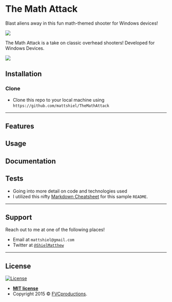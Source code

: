 # The Math Attack

Blast aliens away in this fun math-themed shooter for Windows devices!

[![](https://i.imgur.com/9Dai8JV.png)]()

The Math Attack is a take on classic overhead shooters! Developed for Windows Devices.

![](https://i.imgur.com/0cLicIo.gifv)

## Installation


### Clone

- Clone this repo to your local machine using `https://github.com/mattshiel/TheMathAttack`

---

## Features
## Usage
## Documentation
## Tests

- Going into more detail on code and technologies used
- I utilized this nifty <a href="https://github.com/adam-p/markdown-here/wiki/Markdown-Cheatsheet" target="_blank">Markdown Cheatsheet</a> for this sample `README`.

---

## Support

Reach out to me at one of the following places!

- Email at `mattshiel@gmail.com`
- Twitter at <a href="https://twitter.com/ShielMatthew?lang=en">`@ShielMatthew`</a>

---

## License

[![License](http://img.shields.io/:license-mit-blue.svg?style=flat-square)](http://badges.mit-license.org)

- **[MIT license](http://opensource.org/licenses/mit-license.php)**
- Copyright 2015 © <a href="http://fvcproductions.com" target="_blank">FVCproductions</a>.
